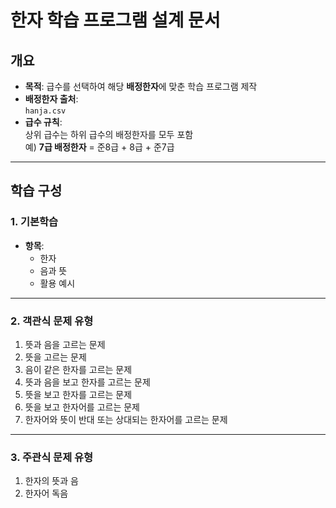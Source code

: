 

# 한자 학습 프로그램 설계 문서

## 개요
- **목적**: 급수를 선택하여 해당 **배정한자**에 맞춘 학습 프로그램 제작
- **배정한자 출처**:  
  `hanja.csv`
- **급수 규칙**:  
  상위 급수는 하위 급수의 배정한자를 모두 포함  
  예) **7급 배정한자** = 준8급 + 8급 + 준7급

---

## 학습 구성

### 1. 기본학습
- **항목**:
  - 한자
  - 음과 뜻
  - 활용 예시

---

### 2. 객관식 문제 유형
1. 뜻과 음을 고르는 문제
2. 뜻을 고르는 문제
3. 음이 같은 한자를 고르는 문제
4. 뜻과 음을 보고 한자를 고르는 문제
5. 뜻을 보고 한자를 고르는 문제
6. 뜻을 보고 한자어를 고르는 문제
7. 한자어와 뜻이 반대 또는 상대되는 한자어를 고르는 문제

---

### 3. 주관식 문제 유형
1. 한자의 뜻과 음
2. 한자어 독음
